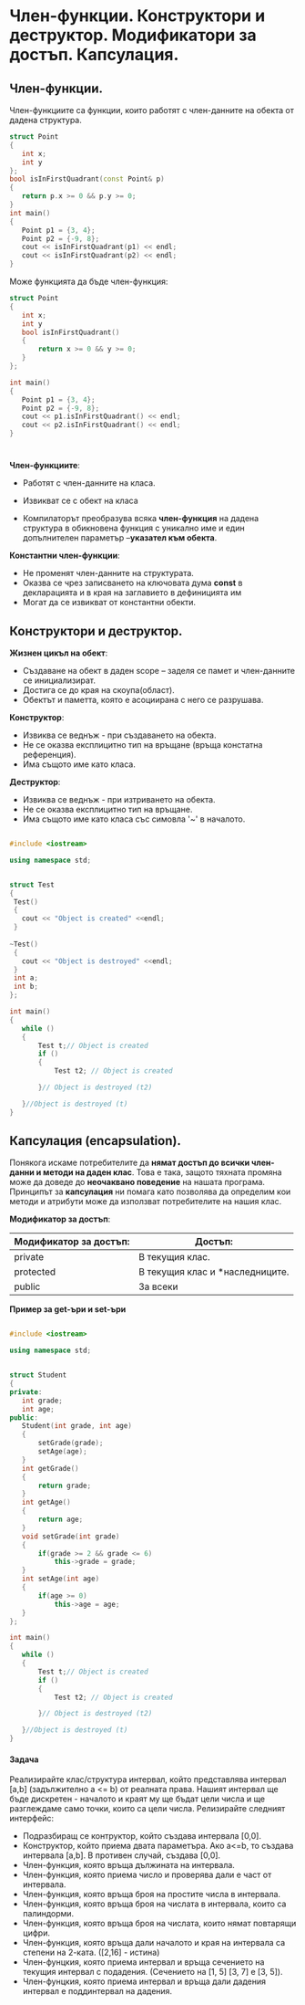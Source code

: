 # Член-функции. Конструктори и деструктор. Модификатори за достъп. Капсулация.

## Член-функции.
Член-функциите са функции, които работят с член-данните на обекта от дадена структура.
 ```c++
struct Point
{
	int x;
	int y
};
bool isInFirstQuadrant(const Point& p)
{
	return p.x >= 0 && p.y >= 0;
}
int main()
{
	Point p1 = {3, 4};
	Point p2 = {-9, 8};
	cout << isInFirstQuadrant(p1) << endl;
	cout << isInFirstQuadrant(p2) << endl;
}
 ```
 
 Може функцията да бъде член-функция:
 ```c++
struct Point
{
	int x;
	int y
	bool isInFirstQuadrant()
	{
		return x >= 0 && y >= 0;
	}
};

int main()
{
	Point p1 = {3, 4};
	Point p2 = {-9, 8};
	cout << p1.isInFirstQuadrant() << endl;
	cout << p2.isInFirstQuadrant() << endl;
}
 ```
#  
**Член-функциите**:

 - Работят с член-данните на класа.
 -  Извикват се с обект на класа
 
 - Компилаторът преобразува всяка **член-функция** на дадена структура в
   обикновена функция с уникално име и един допълнителен параметър
   –**указател към обекта**.

**Константни член-функции**:

 - Не променят член-данните на структурата.
 -  Оказва се чрез записването на ключовата  дума **const** в декларацията и в края на заглавието в дефиницията им
 -  Могат да се извикват от константни обекти.
## Конструктори и деструктор.

**Жизнен цикъл на обект**:
 - Създаване на обект в даден scope – заделя се памет и член-данните се инициализират.
 - Достига се до края на скоупа(област).
 - Обектът и паметта, която е асоциирана с него се разрушава.

**Конструктор**:
 - Извиква се веднъж - при създаването на обекта.
 - Не се оказва експлицитно тип на връщане (връща констатна референция).
 - Има същото име като класа.
 
 **Деструктор**:
 - Извиква се веднъж - при изтриването на обекта.
 - Не се оказва експлицитно тип на връщане.
 - Има същото име като класа със симовла '~' в началото.

 ```c++

#include <iostream>

using namespace std;


struct Test 
{
  Test()
  {
  	cout << "Object is created" <<endl;
  }
  
 ~Test()
  {
  	cout << "Object is destroyed" <<endl;
  }
  int a;
  int b;
};

int main()
{
	while ()
	{
		Test t;// Object is created 
		if ()
		{
			Test t2; // Object is created 

		}// Object is destroyed (t2)

	}//Object is destroyed (t)
}

 ```
 ## Капсулация (encapsulation).
Понякога искаме потребителите да **нямат достъп до всички член-данни и методи на даден клас**.
Това е така, защото тяхната промяна може да доведе до **неочаквано поведение** на нашата програма. Принципът за **капсулация** ни помага като позволява да определим кои методи и атрибути може да използват потребителите на нашия клас.

 **Модификатор за достъп**:
 
| Модификатор за достъп: | Достъп:                         |
|------------------------|---------------------------------|
| private                | В текущия клас.                 |
| protected              | В текущия клас и *наследниците. |
| public                 | За всеки                        |

**Пример за get-ъри и set-ъри**

 ```c++

#include <iostream>

using namespace std;


struct Student 
{
private:
	int grade;
	int age;
public:
	Student(int grade, int age)
	{
		setGrade(grade);
		setAge(age);
	}
	int getGrade()
	{
		return grade;
	}
	int getAge()
	{
		return age;
	}
	void setGrade(int grade)
	{
		if(grade >= 2 && grade <= 6)
			this->grade = grade;
	}
	int setAge(int age)
	{
		if(age >= 0)
			this->age = age;
	}
};

int main()
{
	while ()
	{
		Test t;// Object is created 
		if ()
		{
			Test t2; // Object is created 

		}// Object is destroyed (t2)

	}//Object is destroyed (t)
}

 ```

#### Задача
Реализирайте клас/структура интервал, който представлява интервал  [a,b]  (задължително а <= b) от реалната права. Нашият интервал ще бъде дискретен - началото и краят му ще бъдат цели числа и ще разглеждаме само точки, които са цели числа. Релизирайте следният интерфейс:

 - Подразбиращ се контруктор, който създава интервала [0,0].
 - Конструктор, който приема двата параметъра. Ако a<=b, то създава интервала [a,b]. В противен случай, създава [0,0].
 - Член-функция, която връща дължината на интервала.
 - Член-функция, която приема число и проверява дали е част от интервала.
 - Член-функция, която връща броя на простите числа в интервала.
 - Член-функция, която връща броя на числата в интервала, които са палиндорми.
 - Член-функция, която връща броя на числата, които нямат повтарящи цифри.
 - Член-функция, която връща дали началото и края на интервала са степени на 2-ката. ([2,16] - истина) 
 - Член-фунцкия, която приема интервал и връща сечението на текущия интервал с подадения.  (Сечението на [1, 5]  [3, 7]  e [3, 5]).
 - Член-фунцкия, която приема интервал и връща дали дадения интервал е поддинтервал на дадения.

  


